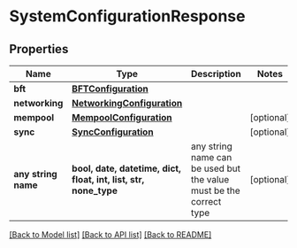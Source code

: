 # SystemConfigurationResponse


## Properties
Name | Type | Description | Notes
------------ | ------------- | ------------- | -------------
**bft** | [**BFTConfiguration**](BFTConfiguration.md) |  | 
**networking** | [**NetworkingConfiguration**](NetworkingConfiguration.md) |  | 
**mempool** | [**MempoolConfiguration**](MempoolConfiguration.md) |  | [optional] 
**sync** | [**SyncConfiguration**](SyncConfiguration.md) |  | [optional] 
**any string name** | **bool, date, datetime, dict, float, int, list, str, none_type** | any string name can be used but the value must be the correct type | [optional]

[[Back to Model list]](../README.md#documentation-for-models) [[Back to API list]](../README.md#documentation-for-api-endpoints) [[Back to README]](../README.md)


